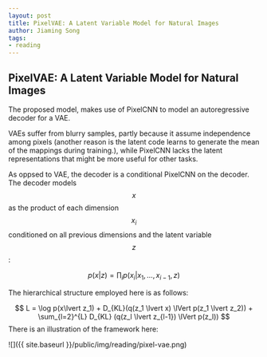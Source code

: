 ```yaml
---
layout: post
title: PixelVAE: A Latent Variable Model for Natural Images
author: Jiaming Song
tags:
- reading
---
```




## PixelVAE: A Latent Variable Model for Natural Images

The proposed model, makes use of PixelCNN to model an autoregressive decoder for a VAE.

VAEs suffer from blurry samples, partly because it assume independence among pixels (another reason is the latent code learns to generate the mean of the mappings during training.), while PixelCNN lacks the latent representations that might be more useful for other tasks.

As oppsed to VAE, the decoder is a conditional PixelCNN on the decoder. The decoder models $$x$$ as the product of each dimension $$x_i$$ conditioned on all previous dimensions and the latent variable $$z$$:


$$
p(x \lvert z) = \prod_{i} p(x_i \lvert x_1, \ldots, x_{i-1}, z)
$$


The hierarchical structure employed here is as follows:


$$
L = \log p(x\lvert z_1) + D_{KL}(q(z_1 \lvert x) \lVert p(z_1 \lvert z_2)) + \sum_{l=2}^{L} D_{KL} (q(z_l \lvert z_{l-1}) \lVert p(z_l))
$$
There is an illustration of the framework here:



![]({{ site.baseurl }}/public/img/reading/pixel-vae.png)
